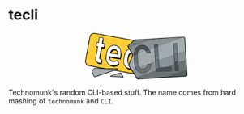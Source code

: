 # tecli

<p align="center">
	<img style="max-width:40%" src="icon.png" alt="teCLI logo" title="teCLI logo">
</p>

Technomunk's random CLI-based stuff. The name comes from hard mashing of `technomunk` and `CLI`.
